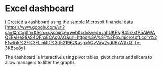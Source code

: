 # Excel dashboard

I Created a dashboard using the sample Microsoft financial data [https://www.google.com/url?sa=t&rct=j&q=&esrc=s&source=web&cd=&ved=2ahUKEwj845r8xfP5AhWAQEEAHeS8AS4QFnoECAcQAQ&url=https%3A%2F%2Fgo.microsoft.com%2Ffwlink%2F%3FLinkID%3D521962&usg=AOvVaw2vd06xWtIxQTTv-3KBpe8y]
    
The dashboard is interactive using pivot tables, pivot charts and slicers to allow managers to filter the graphs.
